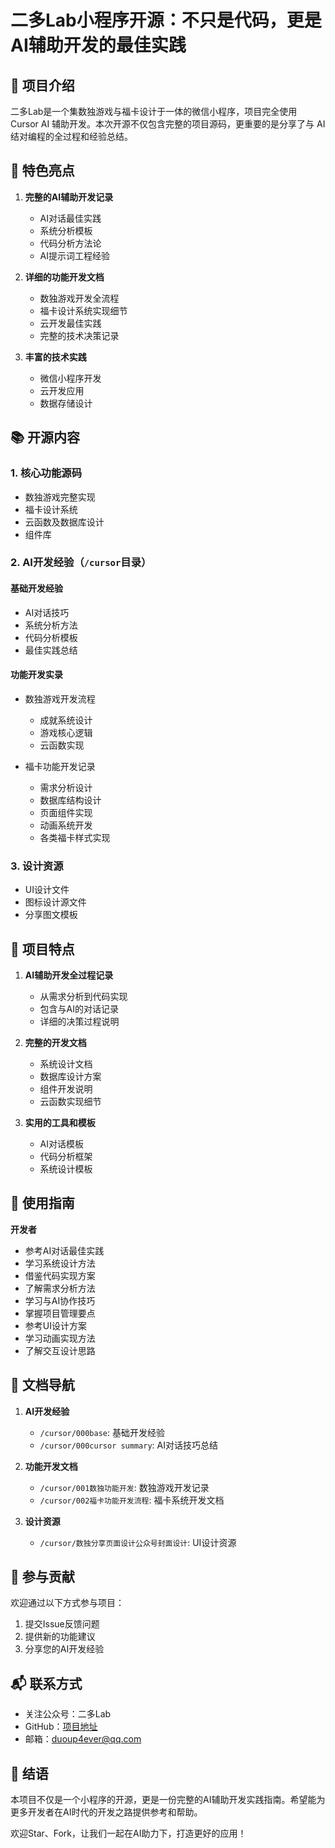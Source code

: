 # 二多Lab小程序开源：不只是代码，更是AI辅助开发的最佳实践

## 📱 项目介绍

二多Lab是一个集数独游戏与福卡设计于一体的微信小程序，项目完全使用 Cursor AI 辅助开发。本次开源不仅包含完整的项目源码，更重要的是分享了与 AI 结对编程的全过程和经验总结。

## 🌟 特色亮点

1. **完整的AI辅助开发记录**
   - AI对话最佳实践
   - 系统分析模板
   - 代码分析方法论
   - AI提示词工程经验

2. **详细的功能开发文档**
   - 数独游戏开发全流程
   - 福卡设计系统实现细节
   - 云开发最佳实践
   - 完整的技术决策记录

3. **丰富的技术实践**
   - 微信小程序开发
   - 云开发应用
   - 数据存储设计

## 📚 开源内容

### 1. 核心功能源码

- 数独游戏完整实现
- 福卡设计系统
- 云函数及数据库设计
- 组件库

### 2. AI开发经验（`/cursor`目录）

#### 基础开发经验
- AI对话技巧
- 系统分析方法
- 代码分析模板
- 最佳实践总结

#### 功能开发实录
- 数独游戏开发流程
  - 成就系统设计
  - 游戏核心逻辑
  - 云函数实现
  
- 福卡功能开发记录
  - 需求分析设计
  - 数据库结构设计
  - 页面组件实现
  - 动画系统开发
  - 各类福卡样式实现

### 3. 设计资源
- UI设计文件
- 图标设计源文件
- 分享图文模板

## 🎯 项目特点

1. **AI辅助开发全过程记录**
   - 从需求分析到代码实现
   - 包含与AI的对话记录
   - 详细的决策过程说明

2. **完整的开发文档**
   - 系统设计文档
   - 数据库设计方案
   - 组件开发说明
   - 云函数实现细节

3. **实用的工具和模板**
   - AI对话模板
   - 代码分析框架
   - 系统设计模板

## 🚀 使用指南

**开发者**
   - 参考AI对话最佳实践
   - 学习系统设计方法
   - 借鉴代码实现方案
   - 了解需求分析方法
   - 学习与AI协作技巧
   - 掌握项目管理要点
   - 参考UI设计方案
   - 学习动画实现方法
   - 了解交互设计思路

## 📖 文档导航

1. **AI开发经验**
   - `/cursor/000base`: 基础开发经验
   - `/cursor/000cursor summary`: AI对话技巧总结
   
2. **功能开发文档**
   - `/cursor/001数独功能开发`: 数独游戏开发记录
   - `/cursor/002福卡功能开发流程`: 福卡系统开发文档

3. **设计资源**
   - `/cursor/数独分享页面设计公众号封面设计`: UI设计资源

## 🤝 参与贡献

欢迎通过以下方式参与项目：
1. 提交Issue反馈问题
2. 提供新的功能建议
3. 分享您的AI开发经验

## 📬 联系方式

- 关注公众号：二多Lab
- GitHub：[项目地址](https://github.com/zhangxiaoshang/erduolab)
- 邮箱：duoup4ever@qq.com

## 📝 结语

本项目不仅是一个小程序的开源，更是一份完整的AI辅助开发实践指南。希望能为更多开发者在AI时代的开发之路提供参考和帮助。

欢迎Star、Fork，让我们一起在AI助力下，打造更好的应用！
